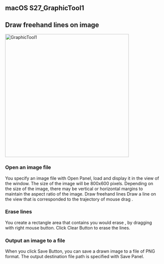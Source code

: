 ## macOS S27_GraphicTool1
## Draw freehand lines on image

<img src="http://mikomokaru.sakura.ne.jp/data/B52/GraphicTool1.png" alt="GraphicTool1" title="GraphicTool1" width="400">

### Open an image file
You specify an image file with Open Panel, load and display it in the view of the window. The size of the image will be 800x600 pixels. Depending on the size of the image, there may be vertical or horizontal margins to maintain the aspect ratio of the image.
Draw freehand lines
Draw a line on the view that is corresponded to the trajectory of mouse drag .
### Erase lines
You create a rectangle area that contains you would erase , by dragging with right mouse button. Click Clear Button to erase the lines.
### Output an image to a file
When you click Save Button, you can save a drawn image to a file of PNG format. The output destination file path is specified with Save Panel.

